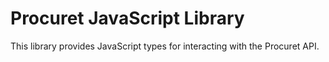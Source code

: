 # Procuret JavaScript Library

This library provides JavaScript types for interacting with the Procuret
API.
